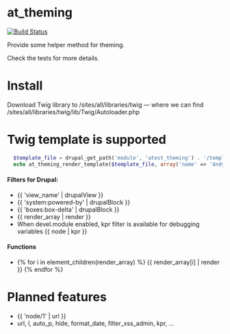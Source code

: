 at_theming
==========

[![Build Status](https://secure.travis-ci.org/andytruong/at_theming.png?branch=7.x-1.x)](http://travis-ci.org/andytruong/at_theming)

Provide some helper method for theming.

Check the tests for more details.

Install
==========

Download Twig library to /sites/all/libraries/twig — where we can find
/sites/all/libraries/twig/lib/Twig/Autoloader.php

Twig template is supported
==========

````php
  $template_file = drupal_get_path('module', 'atest_theming') . '/templates/hello.twig';
  echo at_theming_render_template($template_file, array('name' => 'Andy Truong'));
````

#### Filters for Drupal:

- {{ 'view_name' | drupalView }}
- {{ 'system:powered-by' | drupalBlock }}
- {{ 'boxes:box-delta' | drupalBlock }}
- {{ render_array | render }}
- When devel.module enabled, kpr filter is available for debugging variables {{ node | kpr }}

#### Functions

- {% for i in element_children(render_array) %} {{ render_array[i] | render }}  {% endfor %}

Planned features
==========

- {{ 'node/1' | url }}
- url, l, auto_p, hide, format_date, filter_xss_admin, kpr, …
